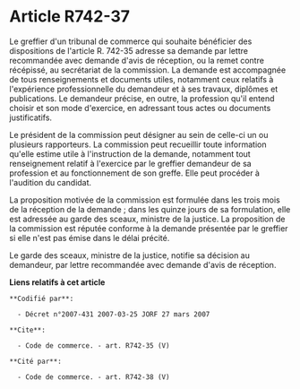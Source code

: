 # Article R742-37

Le greffier d'un tribunal de commerce qui souhaite bénéficier des dispositions de l'article R. 742-35 adresse sa demande par
lettre recommandée avec demande d'avis de réception, ou la remet contre récépissé, au secrétariat de la commission. La
demande est accompagnée de tous renseignements et documents utiles, notamment ceux relatifs à l'expérience professionnelle du
demandeur et à ses travaux, diplômes et publications. Le demandeur précise, en outre, la profession qu'il entend choisir et
son mode d'exercice, en adressant tous actes ou documents justificatifs.

Le président de la commission peut désigner au sein de celle-ci un ou plusieurs rapporteurs. La commission peut recueillir
toute information qu'elle estime utile à l'instruction de la demande, notamment tout renseignement relatif à l'exercice par
le greffier demandeur de sa profession et au fonctionnement de son greffe. Elle peut procéder à l'audition du candidat.

La proposition motivée de la commission est formulée dans les trois mois de la réception de la demande ; dans les quinze
jours de sa formulation, elle est adressée au garde des sceaux, ministre de la justice. La proposition de la commission est
réputée conforme à la demande présentée par le greffier si elle n'est pas émise dans le délai précité.

Le garde des sceaux, ministre de la justice, notifie sa décision au demandeur, par lettre recommandée avec demande d'avis de
réception.

**Liens relatifs à cet article**

	**Codifié par**:

	  - Décret n°2007-431 2007-03-25 JORF 27 mars 2007

	**Cite**:

	  - Code de commerce. - art. R742-35 (V)

	**Cité par**:

	  - Code de commerce. - art. R742-38 (V)
